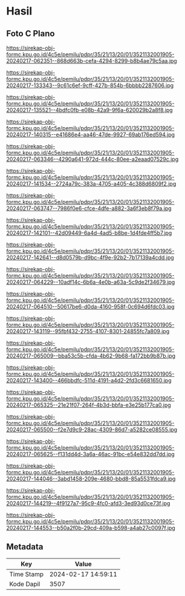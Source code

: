 # Hasil

## Foto C Plano

https://sirekap-obj-formc.kpu.go.id/4c5e/pemilu/pdpr/35/21/13/20/01/3521132001905-20240217-062351--868d663b-cefa-4294-8299-b8b4ae79c5aa.jpg

https://sirekap-obj-formc.kpu.go.id/4c5e/pemilu/pdpr/35/21/13/20/01/3521132001905-20240217-133343--9c61c6ef-9cff-427b-854b-6bbbb2287606.jpg

https://sirekap-obj-formc.kpu.go.id/4c5e/pemilu/pdpr/35/21/13/20/01/3521132001905-20240217-135521--4bdfc0fb-e08b-42a9-9f6a-620029b2a8f8.jpg

https://sirekap-obj-formc.kpu.go.id/4c5e/pemilu/pdpr/35/21/13/20/01/3521132001905-20240217-140315--e41686e4-aa46-47de-9927-69ab176ed594.jpg

https://sirekap-obj-formc.kpu.go.id/4c5e/pemilu/pdpr/35/21/13/20/01/3521132001905-20240217-063346--4290a641-972d-444c-80ee-a2eaad07529c.jpg

https://sirekap-obj-formc.kpu.go.id/4c5e/pemilu/pdpr/35/21/13/20/01/3521132001905-20240217-141534--2724a79c-383a-4705-a405-4c388d6809f2.jpg

https://sirekap-obj-formc.kpu.go.id/4c5e/pemilu/pdpr/35/21/13/20/01/3521132001905-20240217-063747--7986f0e6-cfce-4dfe-a882-3a6f3eb8f79a.jpg

https://sirekap-obj-formc.kpu.go.id/4c5e/pemilu/pdpr/35/21/13/20/01/3521132001905-20240217-142101--42d09449-6a4d-4ad5-b8be-1d4fde4ff5b7.jpg

https://sirekap-obj-formc.kpu.go.id/4c5e/pemilu/pdpr/35/21/13/20/01/3521132001905-20240217-142641--d8d0579b-d9bc-4f9e-92b2-7b17139a4cdd.jpg

https://sirekap-obj-formc.kpu.go.id/4c5e/pemilu/pdpr/35/21/13/20/01/3521132001905-20240217-064229--10adf14c-6b6a-4e0b-a63a-5c9de2f34679.jpg

https://sirekap-obj-formc.kpu.go.id/4c5e/pemilu/pdpr/35/21/13/20/01/3521132001905-20240217-064510--50617be6-d0da-4160-958f-0c694d6fdc03.jpg

https://sirekap-obj-formc.kpu.go.id/4c5e/pemilu/pdpr/35/21/13/20/01/3521132001905-20240217-143119--95fbf432-2755-4107-8301-24855fc7a809.jpg

https://sirekap-obj-formc.kpu.go.id/4c5e/pemilu/pdpr/35/21/13/20/01/3521132001905-20240217-065009--bba53c5b-cfda-4b62-9b68-fa172bb9b87b.jpg

https://sirekap-obj-formc.kpu.go.id/4c5e/pemilu/pdpr/35/21/13/20/01/3521132001905-20240217-143400--466bbdfc-511d-4191-a4d2-2fd3c6681650.jpg

https://sirekap-obj-formc.kpu.go.id/4c5e/pemilu/pdpr/35/21/13/20/01/3521132001905-20240217-065325--21e21f07-264f-4b3d-bbfa-e3e25b177ca0.jpg

https://sirekap-obj-formc.kpu.go.id/4c5e/pemilu/pdpr/35/21/13/20/01/3521132001905-20240217-065500--f2e7d9c9-28ac-4309-86d7-a5282ce08555.jpg

https://sirekap-obj-formc.kpu.go.id/4c5e/pemilu/pdpr/35/21/13/20/01/3521132001905-20240217-065625--f131dd4d-3a6a-46ac-91bc-e54e832dd7dd.jpg

https://sirekap-obj-formc.kpu.go.id/4c5e/pemilu/pdpr/35/21/13/20/01/3521132001905-20240217-144046--3abd1458-209e-4680-bbd8-85a5531fdca9.jpg

https://sirekap-obj-formc.kpu.go.id/4c5e/pemilu/pdpr/35/21/13/20/01/3521132001905-20240217-144219--4f9127a7-95c9-4fc0-afd3-3ed93d0ce73f.jpg

https://sirekap-obj-formc.kpu.go.id/4c5e/pemilu/pdpr/35/21/13/20/01/3521132001905-20240217-144553--b50a2f0b-29cd-409a-b598-a4ab27c0097f.jpg


## Metadata

| Key        | Value               |
| ---------- | ------------------- |
| Time Stamp | 2024-02-17 14:59:11 |
| Kode Dapil | 3507                |



